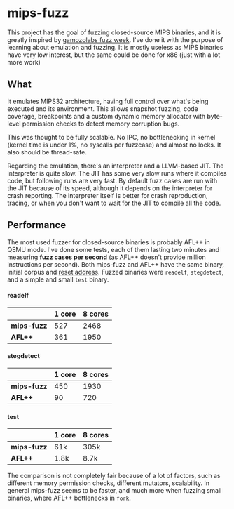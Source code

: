 # mips-fuzz

This project has the goal of fuzzing closed-source MIPS binaries, and it is greatly inspired by [gamozolabs fuzz week](https://gamozolabs.github.io/2020/07/12/fuzz_week_2020.html). I've done it with the purpose of learning about emulation and fuzzing. It is mostly useless as MIPS binaries have very low interest, but the same could be done for x86 (just with a lot more work)

## What
It emulates MIPS32 architecture, having full control over what's being executed and its environment. This allows snapshot fuzzing, code coverage, breakpoints and a custom dynamic memory allocator with byte-level permission checks to detect memory corruption bugs.

This was thought to be fully scalable. No IPC, no bottlenecking in kernel (kernel time is under 1%, no syscalls per fuzzcase) and almost no locks. It also should be thread-safe.

Regarding the emulation, there's an interpreter and a LLVM-based JIT. The interpreter is quite slow. The JIT has some very slow runs where it compiles code, but following runs are very fast. By default fuzz cases are run with the JIT because of its speed, although it depends on the interpreter for crash reporting. The interpreter itself is better for crash reproduction, tracing, or when you don't want to wait for the JIT to compile all the code.

## Performance
The most used fuzzer for closed-source binaries is probably AFL++ in QEMU mode. I've done some tests, each of them lasting two minutes and measuring **fuzz cases per second** (as AFL++ doesn't provide million instructions per second). Both mips-fuzz and AFL++ have the same binary, initial corpus and [reset address](https://github.com/AFLplusplus/AFLplusplus/tree/stable/qemu_mode#3-bonus-feature-1-deferred-initialization). Fuzzed binaries were `readelf`, `stegdetect`, and a simple and small `test` binary.


#### readelf
|               | 1 core | 8 cores |
|---------------|--------|---------|
| **mips-fuzz** |   527  |   2468  |
| **AFL++**     |   361  |   1950  |

#### stegdetect
|               | 1 core | 8 cores |
|---------------|--------|---------|
| **mips-fuzz** |   450  |   1930  |
| **AFL++**     |    90  |    720  |

#### test
|               | 1 core | 8 cores |
|---------------|--------|---------|
| **mips-fuzz** |   61k  |   305k  |
| **AFL++**     |  1.8k  |   8.7k  |

The comparison is not completely fair because of a lot of factors, such as different memory permission checks, different mutators, scalability. In general mips-fuzz seems to be faster, and much more when fuzzing small binaries, where AFL++ bottlenecks in `fork`.
